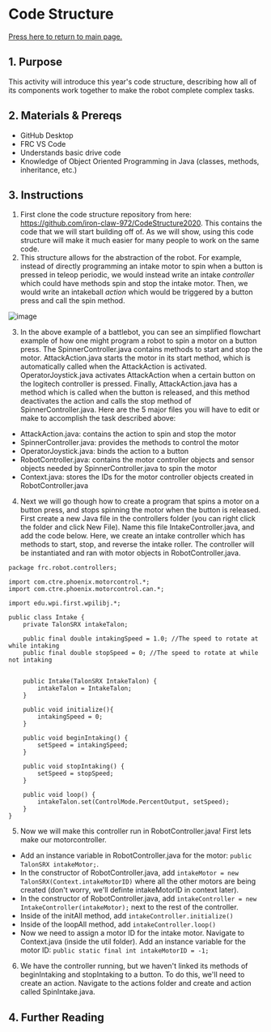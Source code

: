# Code Structure

[Press here to return to main page.](https://github.com/iron-claw-972/Curriculum2020)

## 1. Purpose

This activity will introduce this year's code structure, describing how all of its components work together to make the robot complete complex tasks.

## 2. Materials & Prereqs

- GitHub Desktop
- FRC VS Code
- Understands basic drive code
- Knowledge of Object Oriented Programming in Java (classes, methods, inheritance, etc.)

## 3. Instructions

1. First clone the code structure repository from here: https://github.com/iron-claw-972/CodeStructure2020. This contains the code that we will start building off of. As we will show, using this code structure will make it much easier for many people to work on the same code.
2. This structure allows for the abstraction of the robot. For example, instead of directly programming an intake motor to spin when a button is pressed in teleop periodic, we would instead write an intake _controller_ which could have methods spin and stop the intake motor. Then, we would write an intakeball _action_ which would be triggered by a button press and call the spin method.

![image](https://github.com/iron-claw-972/Curriculum2020/blob/master/images/battlebot.png)

3. In the above example of a battlebot, you can see an simplified flowchart example of how one might program a robot to spin a motor on a button press. The SpinnerController.java contains methods to start and stop the motor. AttackAction.java starts the motor in its start method, which is automatically called when the AttackAction is activated. OperatorJoystick.java activates AttackAction when a certain button on the logitech controller is pressed. Finally, AttackAction.java has a method which is called when the button is released, and this method deactivates the action and calls the stop method of SpinnerController.java. Here are the 5 major files you will have to edit or make to accomplish the task described above: 

- AttackAction.java: contains the action to spin and stop the motor
- SpinnerController.java: provides the methods to control the motor
- OperatorJoystick.java: binds the action to a button
- RobotController.java: contains the motor controller objects and sensor objects needed by SpinnerController.java to spin the motor
- Context.java: stores the IDs for the motor controller objects created in RobotController.java

4. Next we will go though how to create a program that spins a motor on a button press, and stops spinning the motor when the button is released. First create a new Java file in the controllers folder (you can right click the folder and click New File). Name this file IntakeController.java, and add the code below. Here, we create an intake controller which has methods to start, stop, and reverse the intake roller. The controller will be instantiated and ran with motor objects in RobotController.java.
```
package frc.robot.controllers;

import com.ctre.phoenix.motorcontrol.*;
import com.ctre.phoenix.motorcontrol.can.*;

import edu.wpi.first.wpilibj.*;

public class Intake {
    private TalonSRX intakeTalon;

    public final double intakingSpeed = 1.0; //The speed to rotate at while intaking
    public final double stopSpeed = 0; //The speed to rotate at while not intaking


    public Intake(TalonSRX IntakeTalon) {
        intakeTalon = IntakeTalon;
    }

    public void initialize(){
        intakingSpeed = 0;
    }

    public void beginIntaking() {
        setSpeed = intakingSpeed;
    }

    public void stopIntaking() {
        setSpeed = stopSpeed;
    }

    public void loop() {
        intakeTalon.set(ControlMode.PercentOutput, setSpeed);
    }
}
```

5. Now we will make this controller run in RobotController.java! First lets make our motorcontroller. 
- Add an instance variable in RobotController.java for the motor: ```public TalonSRX intakeMotor;```. 
- In the constructor of RobotController.java, add `intakeMotor = new TalonSRX(Context.intakeMotorID)` where all the other motors are being created (don't worry, we'll definte intakeMotorID in context later). 
- In the constructor of RobotController.java, add ```intakeController = new IntakeController(intakeMotor);``` next to the rest of the controller. 
- Inside of the initAll method, add ```intakeController.initialize()```
- Inside of the loopAll method, add ```intakeController.loop()```
- Now we need to assign a motor ID for the intake motor. Navigate to Context.java (inside the util folder). Add an instance variable for the motor ID: ```public static final int intakeMotorID = -1;```

6. We have the controller running, but we haven't linked its methods of beginIntaking and stopIntaking to a button. To do this, we'll need to create an action. Navigate to the actions folder and create and action called SpinIntake.java. 
## 4. Further Reading

